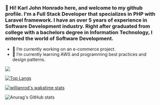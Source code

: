 ### 👋 Hi! Karl John Honrado here, and welcome to my github profile. I'm a Full Stack Developer that specializes in PHP with Laravel framework. I have an over 5 years of experience in Software Development industry. Right after graduated from college with a bachelors degree in Information Technology, I entered the world of Software Development.

- 🔭 I’m currently working on an e-commerce project.
- 🌱 I’m currently learning AWS and programming best practices and design patterns.

![](https://komarev.com/ghpvc/?username=honradokarl&color=green)

[![Top Langs](https://github-readme-stats.vercel.app/api/top-langs/?username=honradokarl&layout=compact)](https://github.com/anuraghazra/github-readme-stats)

[![willianrod's wakatime stats](https://github-readme-stats.vercel.app/api/wakatime?username=honradokarl&layout=compact)](https://github.com/anuraghazra/github-readme-stats)

![Anurag's GitHub stats](https://github-readme-stats.vercel.app/api?username=honradokarl&show_icons=true&theme=solarized-dark&include_all_commits=true&count_private=true&layout=compact)

<!--
**honradokarl/honradokarl** is a ✨ _special_ ✨ repository because its `README.md` (this file) appears on your GitHub profile.

Here are some ideas to get you started:

- 🔭 I’m currently working on ...
- 🌱 I’m currently learning ...
- 👯 I’m looking to collaborate on ...
- 🤔 I’m looking for help with ...
- 💬 Ask me about ...
- 📫 How to reach me: ...
- 😄 Pronouns: ...
- ⚡ Fun fact: ...
-->
